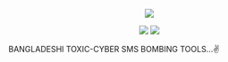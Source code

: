 <p align="center">
 <img src="https://img.shields.io/badge/MADE%20IN-BANGLADESH-green?colorA=%23ff0000&colorB=%23017e40&style=flat-square">
</p>
 
<p align="center">
  <img src="https://img.shields.io/badge/Author-Arif--Hasnain--Misvah-cyan?style=flat-square">

<img src="https://img.shields.io/badge/Written%20In-Python-cyan?style=flat-square">
</p>

BANGLADESHI TOXIC-CYBER SMS BOMBING TOOLS...✌️ 
